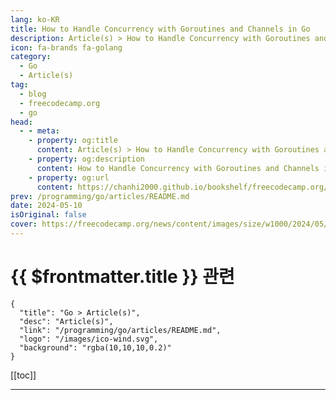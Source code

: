 ```yaml
---
lang: ko-KR
title: How to Handle Concurrency with Goroutines and Channels in Go
description: Article(s) > How to Handle Concurrency with Goroutines and Channels in Go
icon: fa-brands fa-golang
category: 
  - Go
  - Article(s)
tag: 
  - blog
  - freecodecamp.org
  - go
head:
  - - meta:
    - property: og:title
      content: Article(s) > How to Handle Concurrency with Goroutines and Channels in Go
    - property: og:description
      content: How to Handle Concurrency with Goroutines and Channels in Go
    - property: og:url
      content: https://chanhi2000.github.io/bookshelf/freecodecamp.org/how-to-handle-concurrency-in-go.html
prev: /programming/go/articles/README.md
date: 2024-05-10
isOriginal: false
cover: https://freecodecamp.org/news/content/images/size/w1000/2024/05/joshua-sortino-LqKhnDzSF-8-unsplash.jpg
---
```


# {{ $frontmatter.title }} 관련

```component VPCard
{
  "title": "Go > Article(s)",
  "desc": "Article(s)",
  "link": "/programming/go/articles/README.md",
  "logo": "/images/ico-wind.svg",
  "background": "rgba(10,10,10,0.2)"
}
```

[[toc]]

---

<SiteInfo
  name="How to Handle Concurrency with Goroutines and Channels in Go"
  desc="Concurrency is the ability of a program to perform multiple tasks simultaneously. It is a crucial aspect of building scalable and responsive systems.  Go's concurrency model is based on the concept of goroutines, lightweight threads that can run multiple functions concurrently, and channels, a built-in communication mechanism for safe..."
  url="https://freecodecamp.org/news/how-to-handle-concurrency-in-go/"
  logo="https://cdn.freecodecamp.org/universal/favicons/favicon.ico"
  preview="https://freecodecamp.org/news/content/images/size/w1000/2024/05/joshua-sortino-LqKhnDzSF-8-unsplash.jpg"/>

<!-- TODO: 작성 -->

